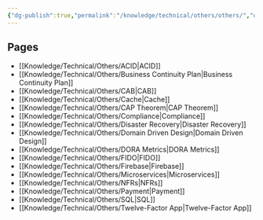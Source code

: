 ```yaml
---
{"dg-publish":true,"permalink":"/knowledge/technical/others/others/","dgPassFrontmatter":true}
---
```


## Pages

- [[Knowledge/Technical/Others/ACID\|ACID]]
- [[Knowledge/Technical/Others/Business Continuity Plan\|Business Continuity Plan]]
- [[Knowledge/Technical/Others/CAB\|CAB]]
- [[Knowledge/Technical/Others/Cache\|Cache]]
- [[Knowledge/Technical/Others/CAP Theorem\|CAP Theorem]]
- [[Knowledge/Technical/Others/Compliance\|Compliance]]
- [[Knowledge/Technical/Others/Disaster Recovery\|Disaster Recovery]]
- [[Knowledge/Technical/Others/Domain Driven Design\|Domain Driven Design]]
- [[Knowledge/Technical/Others/DORA Metrics\|DORA Metrics]]
- [[Knowledge/Technical/Others/FIDO\|FIDO]]
- [[Knowledge/Technical/Others/Firebase\|Firebase]]
- [[Knowledge/Technical/Others/Microservices\|Microservices]]
- [[Knowledge/Technical/Others/NFRs\|NFRs]]
- [[Knowledge/Technical/Others/Payment\|Payment]]
- [[Knowledge/Technical/Others/SQL\|SQL]]
- [[Knowledge/Technical/Others/Twelve-Factor App\|Twelve-Factor App]]

